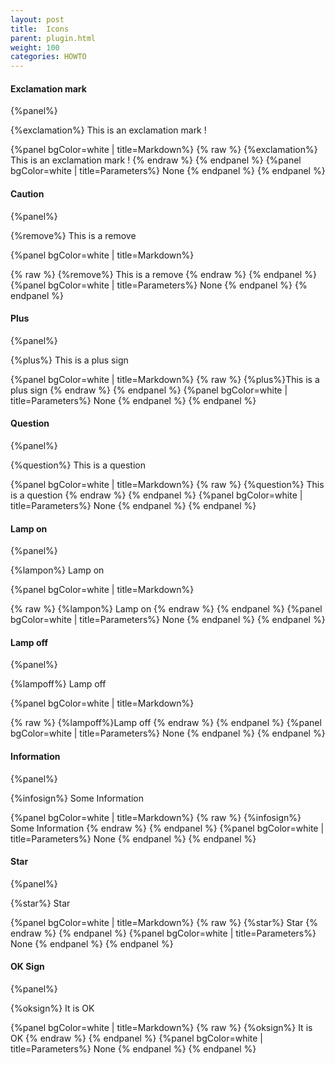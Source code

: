 ```yaml
---
layout: post
title:  Icons
parent: plugin.html
weight: 100
categories: HOWTO
---
```




#### Exclamation mark

{%panel%}

{%exclamation%} This is an exclamation mark !

{%panel bgColor=white | title=Markdown%}
 {% raw  %}
{%exclamation%} This is an exclamation mark !
{% endraw  %}
{% endpanel %}
{%panel bgColor=white | title=Parameters%}
None
{% endpanel %}
{% endpanel %}


#### Caution

{%panel%}

{%remove%} This is a remove

{%panel bgColor=white | title=Markdown%}

{% raw  %}
{%remove%} This is a remove
{% endraw  %}
{% endpanel %}
{%panel bgColor=white | title=Parameters%}
None
{% endpanel %}
{% endpanel %}


#### Plus

{%panel%}

{%plus%} This is a plus sign

{%panel bgColor=white | title=Markdown%}
{% raw  %}
{%plus%}This is a plus sign
{% endraw  %}
{% endpanel %}
{%panel bgColor=white | title=Parameters%}
None
{% endpanel %}
{% endpanel %}



#### Question

{%panel%}

{%question%} This is a question

{%panel bgColor=white | title=Markdown%}
{% raw  %}
{%question%} This is a question
{% endraw  %}
{% endpanel %}
{%panel bgColor=white | title=Parameters%}
None
{% endpanel %}
{% endpanel %}


#### Lamp on

{%panel%}

{%lampon%} Lamp on

{%panel bgColor=white | title=Markdown%}

{% raw  %}
{%lampon%} Lamp on
{% endraw  %}
{% endpanel %}
{%panel bgColor=white | title=Parameters%}
None
{% endpanel %}
{% endpanel %}



#### Lamp off

{%panel%}

{%lampoff%} Lamp off

{%panel bgColor=white | title=Markdown%}

{% raw  %}
{%lampoff%}Lamp off
{% endraw  %}
{% endpanel %}
{%panel bgColor=white | title=Parameters%}
None
{% endpanel %}
{% endpanel %}



#### Information

{%panel%}

{%infosign%} Some Information

{%panel bgColor=white | title=Markdown%}
{% raw  %}
{%infosign%} Some Information
{% endraw  %}
{% endpanel %}
{%panel bgColor=white | title=Parameters%}
None
{% endpanel %}
{% endpanel %}


#### Star

 {%panel%}


 {%star%} Star

{%panel bgColor=white | title=Markdown%}
 {% raw  %}
 {%star%} Star
 {% endraw  %}
{% endpanel %}
{%panel bgColor=white | title=Parameters%}
None
{% endpanel %}
{% endpanel %}


#### OK Sign

 {%panel%}

 {%oksign%} It is OK

{%panel bgColor=white | title=Markdown%}
 {% raw  %}
 {%oksign%} It is OK
 {% endraw  %}
{% endpanel %}
{%panel bgColor=white | title=Parameters%}
None
{% endpanel %}
{% endpanel %}



